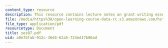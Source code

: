 ```yaml
---
content_type: resource
description: This resource contains lecture notes on grant writing essentials.
file: /media/https%3A/open-learning-course-data-rc.s3.amazonaws.com/hst-590-biomedical-engineering-seminar-series-developing-professional-skills-fall-2006/a0e7bfab912c36d462a5723ed17b06ad_ses07.pdf
file_type: application/pdf
resourcetype: Document
title: ses07.pdf
uid: a0e7bfab-912c-36d4-62a5-723ed17b06ad
---
```

